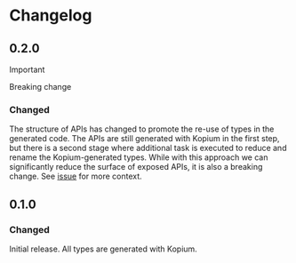 # Changelog

## 0.2.0 

>[!IMPORTANT] 
Breaking change

### Changed
The structure of APIs has changed to promote the re-use of types in the generated code. The APIs are still generated with Kopium in the first step, but there is a second stage where additional task is executed to reduce and rename the Kopium-generated types.
While with this approach we can significantly reduce the surface of exposed APIs, it is also a breaking change.
See [issue](https://github.com/kube-rs/gateway-api-rs/issues/38) for more context.

## 0.1.0

### Changed
Initial release. All types are generated with Kopium.
